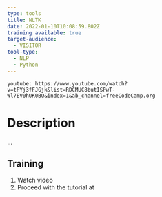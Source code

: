 ```yaml
---
type: tools
title: NLTK
date: 2022-01-10T10:08:59.802Z
training available: true
target-audience:
  - VISITOR
tool-type:
  - NLP
  - Python
---
```

`youtube: https://www.youtube.com/watch?v=tPYj3fFJGjk&list=RDCMUC8butISFwT-Wl7EV0hUK0BQ&index=1&ab_channel=freeCodeCamp.org`

# Description

... 

## Training

1. Watch video
2. Proceed with the tutorial at